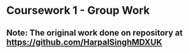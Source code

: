 # Coursework 1 - Group Work
## Note: The original work done on repository at https://github.com/HarpalSinghMDXUK